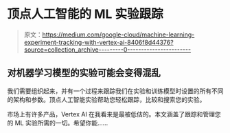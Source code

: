 # 顶点人工智能的 ML 实验跟踪

> 原文：<https://medium.com/google-cloud/machine-learning-experiment-tracking-with-vertex-ai-8406f8d44376?source=collection_archive---------0----------------------->

## 对机器学习模型的实验可能会变得混乱

我们需要组织起来，并有一个过程来跟踪我们在实验和训练模型时设置的所有不同的架构和参数。顶点人工智能实验帮助您轻松跟踪，比较和搜索您的实验。

市场上有许多产品，Vertex AI 在我看来是最被低估的。本文涵盖了跟踪和管理您的 ML 实验所需的一切。希望你能……